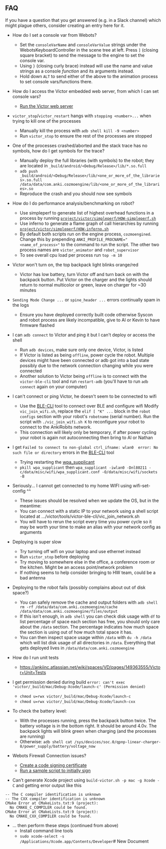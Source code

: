 ## FAQ

If you have a question that you get answered (e.g. in a Slack channel) which might plague others, consider creating an entry here for it.

* How do I set a console var from Webots?
  - Set the `consoleVarName` and `consoleVarValue` strings under the WebotsKeyboardController in the scene tree at left. Press `]` (closing square bracket) to send the message to the engine to set the console var. 
  - Using `}` (closing curly brace) instead will use the name and value strings as a console _function_ and its arguments instead.
  - Hold down `ALT` to send either of the above to the animation process to set console vars/functions there.

* How do I access the Victor embedded web server, from which I can set console vars?
  - [Run the Victor web server](/docs/development/web-server.md) 
  
* `victor_stop`/`victor_restart` hangs with `stopping <number>...` when trying to kill one of the processes
  - Manually kill the process with `adb shell kill -9 <number>`
  - Run `victor_stop` to ensure the rest of the processes are stopped
  
* One of the processes crashed/aborted and the stack trace has no symbols, how do I get symbols for the trace?
  - Manually deploy the full libraries (with symbols) to the robot; they are located in `_build/android/<Debug/Release>/lib/*.so.full`
  - `adb push _build/android/<Debug/Release>/lib/<one_or_more_of_the_libraries>.so.full /data/data/com.anki.cozmoengine/lib/<one_or_more_of_the_libraries>.so`
  - Reproduce the crash and you should now see symbols
  
* How do I do performance analysis/benchmarking on robot?
  - Use simpleperf to generate list of highest overhead functions in a process by running [`project/victor/simpleperf/HOW-simpleperf.sh`](/project/victor/simpleperf/HOW-simpleperf.sh)
  - Use inferno to generate a flame graph of call hierarchies by running [`project/victor/simpleperf/HOW-inferno.sh`](/project/victor/simpleperf/HOW-inferno.sh)
  - By default both scripts run on the engine process, `cozmoengined`. Change this by prepending `ANKI_PROFILE_PROCNAME="<name_of_process>"` to the command to run the script. The other two process names are `victor_animator` and `robot_supervisor`
  - To see overall cpu load per process run `top -m 10`
  
* Victor won't turn on, the top backpack light blinks orange/red
  - Victor has low battery, turn Victor off and turn back on with the backpack button. Put Victor on the charger and the lights should return to normal multicolor or green, leave on charger for ~30 minutes
  
* `Sending Mode Change ...` or `spine_header ...` errors continually spam in the logs
  - Ensure you have deployed correctly built code otherwise Syscon and robot process are likely incompatible, give to Al or Kevin to have firmware flashed
  
* I can `adb connect` to Victor and ping it but I can't deploy or access the shell
  - Run `adb devices`, make sure only one device, Victor, is listed
  - If Victor is listed as being `offline`, power cycle the robot. Multiple devices might have been connected or adb got into a bad state possibly due to the network connection changing while you were connected
  - Another solution to Victor being `offline` is to connect with the `victor-ble-cli` tool and run `restart-adb` (you'll have to run `adb connect` again on your computer)
  
* I can't connect or ping Victor, he doesn't seem to be connected to wifi
  - Use the [BLE-CLI](../tools/victor-ble-cli) tool to connect over BLE and configure wifi
    Modify `vic_join_wifi.sh`, replace the `elif [ "K" ...` block in the `robot configs` section with your robot's `robotname` (serial number). Run the script with `./vic_join_wifi.sh K` to reconfigure your robot to connect to the AnkiRobits network.
  - This connection will likely only be temporary, if after power cycling your robot is again not autoconnecting then bring to Al or Nathan
  
* I get `Failed to connect to non-global ctrl_ifname: wlan0  error: No such file or directory` errors in the [BLE-CLI](../tools/victor-ble-cli) tool
  - Trying restarting the [wpa_supplicant](https://en.wikipedia.org/wiki/Wpa_supplicant)
  - `pkill wpa_supplicant` then `wpa_supplicant -iwlan0 -Dnl80211 -c/data/misc/wifi/wpa_supplicant.conf -O/data/misc/wifi/sockets -B`

* Seriously... I cannot get connected to my home WIFI using wifi-set-config ^^
  - These issues should be resolved when we update the OS, but in the meantime:
  - You can connect with a static IP to your network using a shell script located at .../victor/tools/victor-ble-cli/vic_join_network.sh
  - You will have to rerun the script every time you power cycle so it may be worth your time to make an alias with your network config as arguments

* Deploying is super slow
  - Try turning off wifi on your laptop and use ethernet instead
  - Run `victor_stop` before deploying
  - Try moving to somewhere else in the office, a conference room or the kitchen. Might be an access point/network problem
  - If nothing seems to help consider bringing to HW team, could be a bad antenna
  
* Deploying to the robot fails (possibly complains about out of disk space?)
  - You can safely remove the cache and output folders with `adb shell rm -rf /data/data/com.anki.cozmoengine/cache /data/data/com.anki.cozmoengine/files/output`
  - If this isn't enough, in `adb shell` you can check disk usage with `df` to list percentage of space each section has free, you should only care about the `/data` section. The percentage indicates how much space the section is using out of how much total space it has.
  - You can then inspect space usage within `/data` with `du -h /data` which will list disk usage of all directories in `/data`.    Everything that gets deployed lives in `/data/data/com.anki.cozmoengine`
  
* How do I run unit tests
  - https://ankiinc.atlassian.net/wiki/spaces/VD/pages/149363555/Victor+Unit+Tests

* I get permission denied during build `error: can't exec 'victor/_build/mac/Debug-Xcode/launch-c' (Permission denied)`
  - `chmod u=rwx victor/_build/mac/Debug-Xcode/launch-c`
  - `chmod u=rwx victor/_build/mac/Debug-Xcode/launch-cxx`

* To check the battery level:
  - With the processes running, press the backpack button twice. The battery voltage is in the bottom right. It should be around 4.0v. The backpack lights will blink green when charging (and the processes are running)
  - Otherwise: `adb shell cat /sys/devices/soc.0/qpnp-linear-charger-8/power_supply/battery/voltage_now`
  
* Webots Firewall Connection issues?
  - [Create a code signing certificate](/project/build-scripts/webots/FirewallCertificateInstructions.md)
  - [Run a sample script to initially sign](/simulator/README.md#firewall)

* Can't generate Xcode project using `build-victor.sh -p mac -g Xcode -C` and getting error output like this
```
-- The C compiler identification is unknown
-- The CXX compiler identification is unknown
CMake Error at CMakeLists.txt:9 (project):
  No CMAKE_C_COMPILER could be found.
CMake Error at CMakeLists.txt:9 (project):
  No CMAKE_CXX_COMPILER could be found.
```

  * ... then perform these steps (continued from above)
   	* Install command line tools
    * `sudo xcode-select -s /Applications/Xcode.app/Contents/Developer`# New Document
